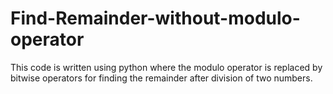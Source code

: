 # Find-Remainder-without-modulo-operator
This code is written using python where the modulo operator is replaced by bitwise operators for finding the remainder after division of two numbers.
